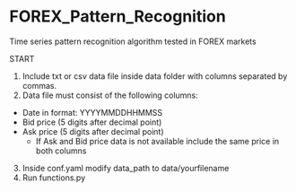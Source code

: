 # FOREX_Pattern_Recognition
Time series pattern recognition algorithm tested in FOREX markets

START

1. Include txt or csv data file inside data folder with columns separated by commas.
2. Data file must consist of the following columns:
  - Date in format: YYYYMMDDHHMMSS
  - Bid price (5 digits after decimal point)
  - Ask price (5 digits after decimal point)
    * If Ask and Bid price data is not available include the same price in both columns
3. Inside conf.yaml modify data_path to data/yourfilename
4. Run functions.py
